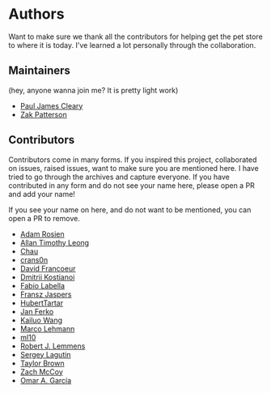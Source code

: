 # Authors
Want to make sure we thank all the contributors for helping get the pet store to where it is today.  I've learned a lot personally through the collaboration.

## Maintainers
(hey, anyone wanna join me?  It is pretty light work)

* [Paul James Cleary](https://github.com/pauljamescleary)
* [Zak Patterson](https://github.com/zakpatterson)

## Contributors
Contributors come in many forms.  If you inspired this project, collaborated on issues, raised issues, want to make sure you are mentioned here.  I have tried to go through the archives and capture everyone.  If you have contributed in any form and do not see your name here, please open a PR and add your name!

If you see your name on here, and do not want to be mentioned, you can open a PR to remove.

* [Adam Rosien](https://github.com/arosien)
* [Allan Timothy Leong](https://github.com/allantl)
* [Chau](https://github.com/cnguy)
* [crans0n](https://github.com/cranst0n)
* [David Francoeur](https://github.com/daddykotex)
* [Dmitrii Kostianoi](https://github.com/DStranger)
* [Fabio Labella](https://github.com/SystemFw)
* [Fransz Jaspers](https://github.com/Fransz)
* [HubertTartar](https://github.com/HubertTatar)
* [Jan Ferko](https://github.com/iref)
* [Kailuo Wang](https://github.com/kailuowang)
* [Marco Lehmann](https://github.com/m99coder)
* [ml10](https://github.com/ml10)
* [Robert J. Lemmens](https://github.com/RobertLemmens)
* [Sergey Lagutin](https://github.com/sergey-lagutin)
* [Taylor Brown](https://github.com/tbrown1979)
* [Zach McCoy](https://github.com/zmccoy)
* [Omar A. García](https://github.com/nebtrx)

